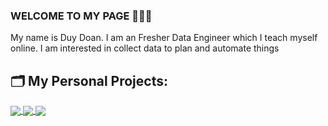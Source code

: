 ### WELCOME TO MY PAGE 👋👋👋
My name is Duy Doan. I am an Fresher Data Engineer which I teach myself online. I am interested in collect data to plan and automate things
<br>

## 🗂 My Personal Projects:

<a href="https://github.com/dlduy33/Project-Data-Pipeline-for-Recruitment-Start-Up/">
  <!-- Change the `github-readme-stats.anuraghazra1.vercel.app` to `github-readme-stats.vercel.app`  -->
  <img align="center" src="https://github-readme-stats.anuraghazra1.vercel.app/api/pin/?username=dlduy33&repo=Project-Data-Pipeline-for-Recruitment-Start-Up&theme=radical" />
<a href="https://github.com/dlduy33/ETL-pipeline-predict-customer-Behavior-and-Interaction/">
  <!-- Change the `github-readme-stats.anuraghazra1.vercel.app` to `github-readme-stats.vercel.app`  -->
  <img align="center" src="https://github-readme-stats.anuraghazra1.vercel.app/api/pin/?username=dlduy33&repo=ETL-pipeline-predict-customer-Behavior-and-Interaction&theme=radical" />
<a href="https://github.com/dlduy33/Scraping-Tiki/">
  <!-- Change the `github-readme-stats.anuraghazra1.vercel.app` to `github-readme-stats.vercel.app`  -->
  <img align="center" src="https://github-readme-stats.anuraghazra1.vercel.app/api/pin/?username=dlduy33&repo=Scraping-Tiki&theme=radical" />


  
  
  
  
